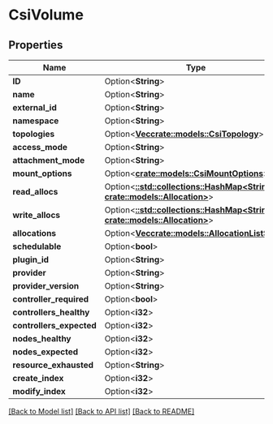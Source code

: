 # CsiVolume

## Properties

Name | Type | Description | Notes
------------ | ------------- | ------------- | -------------
**ID** | Option<**String**> |  | [optional]
**name** | Option<**String**> |  | [optional]
**external_id** | Option<**String**> |  | [optional]
**namespace** | Option<**String**> |  | [optional]
**topologies** | Option<[**Vec<crate::models::CsiTopology>**](CsiTopology.md)> |  | [optional]
**access_mode** | Option<**String**> |  | [optional]
**attachment_mode** | Option<**String**> |  | [optional]
**mount_options** | Option<[**crate::models::CsiMountOptions**](CsiMountOptions.md)> |  | [optional]
**read_allocs** | Option<[**::std::collections::HashMap<String, crate::models::Allocation>**](Allocation.md)> |  | [optional]
**write_allocs** | Option<[**::std::collections::HashMap<String, crate::models::Allocation>**](Allocation.md)> |  | [optional]
**allocations** | Option<[**Vec<crate::models::AllocationListStub>**](AllocationListStub.md)> |  | [optional]
**schedulable** | Option<**bool**> |  | [optional]
**plugin_id** | Option<**String**> |  | [optional]
**provider** | Option<**String**> |  | [optional]
**provider_version** | Option<**String**> |  | [optional]
**controller_required** | Option<**bool**> |  | [optional]
**controllers_healthy** | Option<**i32**> |  | [optional]
**controllers_expected** | Option<**i32**> |  | [optional]
**nodes_healthy** | Option<**i32**> |  | [optional]
**nodes_expected** | Option<**i32**> |  | [optional]
**resource_exhausted** | Option<**String**> |  | [optional]
**create_index** | Option<**i32**> |  | [optional]
**modify_index** | Option<**i32**> |  | [optional]

[[Back to Model list]](../README.md#documentation-for-models) [[Back to API list]](../README.md#documentation-for-api-endpoints) [[Back to README]](../README.md)



